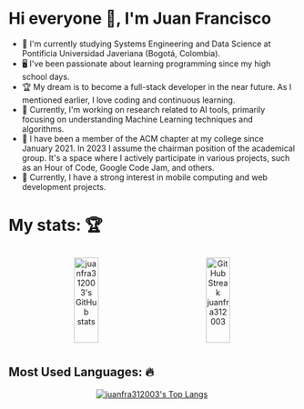 <h1>Hi everyone 🤙, I'm Juan Francisco </h1>

<div align="left">
  <ul>
    <li>📘 I'm currently studying Systems Engineering and Data Science at Pontificia Universidad Javeriana (Bogotá, Colombia).</li>
    <li>🖥 I've been passionate about learning programming since my high school days.</li>
    <li>🏆 My dream is to become a full-stack developer in the near future. As I mentioned earlier, I love coding and continuous learning.</li>
    <li>🤖 Currently, I'm working on research related to AI tools, primarily focusing on understanding Machine Learning techniques and algorithms.</li>
    <li>🥇 I have been a member of the ACM chapter at my college since January 2021. In 2023 I assume the chairman position of the academical group. It's a space where I actively participate in various projects, such as an Hour of Code, Google Code Jam, and others.</li>
    <li>🧠 Currently, I have a strong interest in mobile computing and web development projects.</li>
  </ul>
</div>

<h1> My stats: 🏆 </h2>
<div align="center">
  <div style="display: flex; flex-direction: row; align-items: center; justify-content: center;">
    <a href="[https://github-readme-stats.demolab.com/?user=juanfra312003](https://github-readme-stats.vercel.app/api?username=juanfra312003)" style="margin: 10px;">
      <img src="https://github-readme-stats.vercel.app/api?username=juanfra312003&show_icons=true&theme=algolia" alt="juanfra312003's GitHub stats" width="45%" height="150px";">
    </a>
    <a href="[https://streak-stats.demolab.com/?user=juanfra312003](https://streak-stats.demolab.com/?user=juanfra312003&theme=algolia)" style="margin: 10px;">
      <img src="https://streak-stats.demolab.com/?user=juanfra312003&theme=algolia" alt="GitHub Streak juanfra312003" width="45%" height="150px";">
    </a>
  </div>
</div>


<h2> Most Used Languages: 🔥 </h2>
<div align="center">
  <a href="[https://top-langs-stats.demolab.com/?user=juanfra312003](https://github-readme-stats-git-masterrstaa-rickstaa.vercel.app/api/top-langs/)">
    <img src="https://github-readme-stats-git-masterrstaa-rickstaa.vercel.app/api/top-langs/?username=juanfra312003&amp;layout=donut&amp;title_color=3382ed&amp;text_color=ffffff&amp;icon_color=0891b2&amp;bg_color=181824&amp;hide_border=true&amp;show_icons=true&amp;langs_count=10&theme=algolia" style="max-width: 100%;" alt="juanfra312003's Top Langs">
  </a>
</div>




<!--
**juanfra312003/juanfra312003** is a ✨ _special_ ✨ repository because its `README.md` (this file) appears on your GitHub profile.

Here are some ideas to get you started:

- 🔭 I’m currently working on ...
- 🌱 I’m currently learning ...
- 👯 I’m looking to collaborate on ...
- 🤔 I’m looking for help with ...
- 💬 Ask me about ...
- 📫 How to reach me: ...
- 😄 Pronouns: ...
- ⚡ Fun fact: ...
-->
